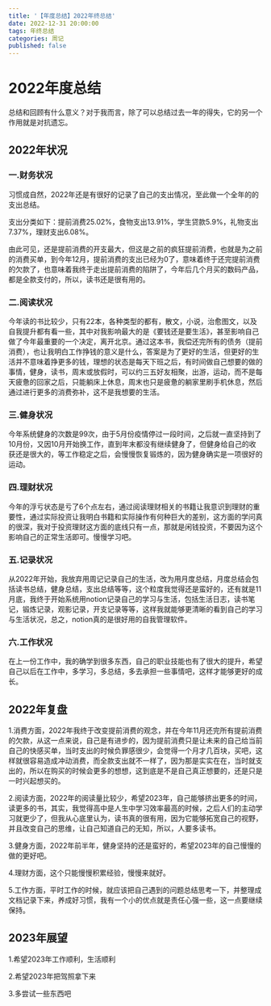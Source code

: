 ```yaml
---
title: '【年度总结】2022年终总结'
date: 2022-12-31 20:00:00
tags: 年终总结
categories: 周记
published: false
---
```


# 2022年度总结

总结和回顾有什么意义？对于我而言，除了可以总结过去一年的得失，它的另一个作用就是对抗遗忘。

## 2022年状况

### 一.财务状况

习惯成自然，2022年还是有很好的记录了自己的支出情况，至此做一个全年的的支出总结。

支出分类如下：提前消费25.02%，食物支出13.91%，学生贷款5.9%，礼物支出7.37%，理财支出6.08%。

由此可见，还是提前消费的开支最大，但这是之前的疯狂提前消费，也就是为之前的消费买单，到今年12月，提前消费的支出已经为0了，意味着终于还完提前消费的欠款了，也意味着我终于走出提前消费的陷阱了，今年后几个月买的数码产品，都是全款支付的，所以，读书还是很有用的。

### 二.阅读状况

今年读的书比较少，只有22本，各种类型的都有，散文，小说，治愈图文，以及自我提升都有看一些，其中对我影响最大的是《要钱还是要生活》，甚至影响自己做了今年最重要的一个决定，离开北京。通过这本书，我偿还完所有的债务（提前消费），也让我明白工作挣钱的意义是什么，答案是为了更好的生活，但更好的生活并不意味着挣更多的钱，理想的状态是每天下班之后，有时间做自己想要的做的事情，健身，读书，周末或放假时，可以约三五好友相聚，出游，运动，而不是每天疲惫的回家之后，只能躺床上休息，周末也只是疲惫的躺家里刷手机休息，然后通过进行更多的消费弥补，这不是我想要的生活。

### 三.健身状况

今年系统健身的次数是99次，由于5月份疫情停过一段时间，之后就一直坚持到了10月份，又因10月开始换工作，直到年末都没有继续健身了，但健身给自己的收获还是很大的，等工作稳定之后，会慢慢恢复锻炼的，因为健身确实是一项很好的运动。

### 四.理财状况

今年的浮亏状态是亏了6个点左右，通过阅读理财相关的书籍让我意识到理财的重要性，通过实际投资让我明白书籍和实际操作有何种巨大的差别，这方面的学问真的很深，我对于投资理财这方面的底线只有一点，那就是闲钱投资，不要因为这个影响自己的正常生活即可。慢慢学习吧。

### 五.记录状况

从2022年开始，我放弃用周记记录自己的生活，改为用月度总结，月度总结会包括读书总结，健身总结，支出总结等等，这个粒度我觉得还是蛮好的，还有就是11月底，我终于开始系统用notion记录自己的学习与生活，包括生活日志，读书笔记，锻炼记录，观影记录，开支记录等等，这样我就能够更清晰的看到自己的学习与生活状况，总之，notion真的是很好用的自我管理软件。

### 六.工作状况

在上一份工作中，我的确学到很多东西，自己的职业技能也有了很大的提升，希望自己以后在工作中，多学习，多总结，多去承担一些事情吧，这样才能够更好的成长。



## 2022年复盘
1.消费方面，2022年我终于改变提前消费的观念，并在今年11月还完所有提前消费的欠款，从这一点来说，自己是有进步的，因为提前消费只是让未来的自己给当前自己的快感买单，当时支出的时候负罪感很少，会觉得一个月才几百块，买吧，这样就很容易造成冲动消费，而全款支出就不一样了，因为那是实实在在，当时就支出的，所以在购买的时候会更多的想想，这到底是不是自己真正想要的，还是只是一时兴起想买的。

2.阅读方面，2022年的阅读量比较少，希望2023年，自己能够挤出更多的时间，读更多的书，其实，我觉得高中是人生中学习效率最高的时候，之后人们的主动学习就更少了，但我从心底里认为，读书真的很有用，因为它能够拓宽自己的视野，并且改变自己的思维，让自己知道自己的无知，所以，人要多读书。

3.健身方面，2022年前半年，健身坚持的还是蛮好的，希望2023年的自己慢慢的做的更好吧。

4.理财方面，这个只能慢慢积累经验，慢慢来就好。

5.工作方面，平时工作的时候，就应该把自己遇到的问题总结思考一下，并整理成文档记录下来，养成好习惯，我有一个小的优点就是责任心强一些，这一点要继续保持。



## 2023年展望

1.希望2023年工作顺利，生活顺利

2.希望2023年把驾照拿下来

3.多尝试一些东西吧

